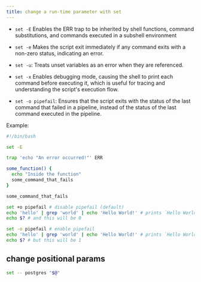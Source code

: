 ```yaml
---
title: change a run-time parameter with set
---
```


- `set -E`
Enables the ERR trap to be inherited by shell functions, command substitutions, and commands executed in a subshell environment

- `set -e`
Makes the script exit immediately if any command exits with a non-zero status, indicating an error.

- `set -u`:
Treats unset variables as an error when they are referenced.

- `set -x`
Enables debugging mode, causing the shell to print each command before executing it, which is useful for tracing and understanding the script's execution flow.

- `set -o pipefail`: Ensures that the script exits with the status of the last command that failed in a pipeline, instead of the status of the last command executed in the pipeline.

Example:

```bash
#!/bin/bash

set -E

trap 'echo "An error occurred!"' ERR

some_function() {
  echo "Inside the function"
  some_command_that_fails
}

some_command_that_fails
```

```bash
set +o pipefail # disable pipefail (default)
echo 'hello' | grep 'world' | echo 'Hello World!' # prints `Hello World!`
echo $? # and this will be 0

set -o pipefail # enable pipefail
echo 'hello' | grep 'world' | echo 'Hello World!' # prints `Hello World!` again!
echo $? # but this will be 1
```

## change positional params

```bash
set -- postgres "$@"
```
